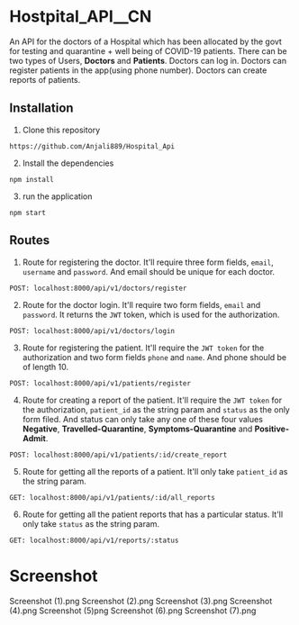 # Hostpital_API__CN
An API for the doctors of a Hospital which has been allocated by the govt for testing and quarantine + well being of COVID-19 patients. There can be two types of Users,
**Doctors** and **Patients**. Doctors can log in. Doctors can register patients in the app(using phone number). Doctors can create reports of patients.

## Installation
1. Clone this repository
```
https://github.com/Anjali889/Hospital_Api
```
2. Install the dependencies
```
npm install
```
3. run the application
```
npm start
```

## Routes
1. Route for registering the doctor. It'll require three form fields, `email`, `username` and `password`. And email should be unique for each doctor.
```
POST: localhost:8000/api/v1/doctors/register
```

2. Route for the doctor login. It'll require two form fields, `email` and `password`. It returns the `JWT` token, which is used for the authorization.
```
POST: localhost:8000/api/v1/doctors/login
```

3. Route for registering the patient. It'll require the `JWT token` for the authorization and two form fields `phone` and `name`. And phone should be of length 10.
```
POST: localhost:8000/api/v1/patients/register
```

4. Route for creating a report of the patient. It'll require the `JWT token` for the authorization, `patient_id` as the string param and `status` as the only form filed. And status can only take any one of these four values **Negative**, **Travelled-Quarantine**, **Symptoms-Quarantine** and **Positive-Admit**.
```
POST: localhost:8000/api/v1/patients/:id/create_report
```

5. Route for getting all the reports of a patient. It'll only take `patient_id` as the string param.
```
GET: localhost:8000/api/v1/patients/:id/all_reports
```

6. Route for getting all the patient reports that has a particular status. It'll only take `status` as the string param.
```
GET: localhost:8000/api/v1/reports/:status
```
# Screenshot
Screenshot (1).png
Screenshot (2).png
Screenshot (3).png
Screenshot (4).png
Screenshot (5)png
Screenshot (6).png
Screenshot (7).png